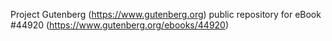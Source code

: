 Project Gutenberg (https://www.gutenberg.org) public repository for eBook #44920 (https://www.gutenberg.org/ebooks/44920)
